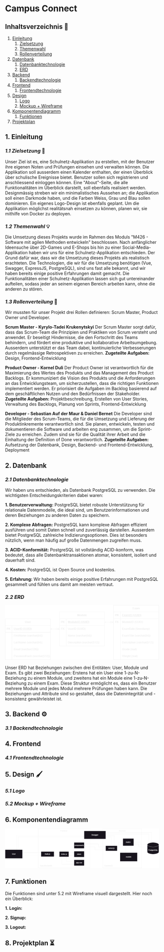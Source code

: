 # Campus Connect

## Inhaltsverzeichnis :scroll:

1. [Einleitung](#1-einleitung)
   1. [Zielsetzung](#11-zielsetzung)
   2. [Themenwahl](#12-themenwahl)
   3. [Rollenverteilung](#13-rollenverteilung)
2. [Datenbank](#2-datenbank)
   1. [Datenbanktechnologie](#21-datenbanktechnologie)
   2. [ERD](#22-erd)
3. [Backend](#3-backend)
   1. [Backendtechnologie](#31-backendtechnologie)
4. [Frontend](#4-frontend)
   1. [Frontendtechnologie](#41-frontendtechnologie)
5. [Design](#5-design)
   1. [Logo](#51-logo)
   2. [Mockup + Wireframe](#52-mockup--wireframe)
6. [Komponentendiagramm](#6-komponentendiagramm)
   1. [Funktionen](#7-funktionen)
7. [Projektplan](#8-projektplan)

## 1. Einleitung

### _1.1 Zielsetzung_ :dart:

Unser Ziel ist es, eine Schulnetz-Applikation zu erstellen, mit der Benutzer ihre eigenen Noten und Prüfungen einsehen und verwalten können. Die Applikation soll ausserdem einen Kalender enthalten, der einen Überblick über schulische Ereignisse bietet. Benutzer sollen sich registrieren und anschliessend einloggen können. Eine "About"-Seite, die alle Funktionalitäten im Überblick darstellt, soll ebenfalls realisiert werden. Designmässig streben wir ein minimalistisches Aussehen an; die Applikation soll einen Darkmode haben, und die Farben Weiss, Grau und Blau sollen dominieren. Ein eigenes Logo-Design ist ebenfalls geplant. Um die Applikation möglichst realitätsnah einsetzen zu können, planen wir, sie mithilfe von Docker zu deployen.

### _1.2 Themenwahl_ :bulb:

Die Umsetzung dieses Projekts wurde im Rahmen des Moduls "M426 - Software mit agilen Methoden entwickeln" beschlossen. Nach anfänglicher Ideensuche über 2D-Games und E-Shops bis hin zu einer Social-Media-Applikation haben wir uns für eine Schulnetz-Applikation entschieden. Der Grund dafür war, dass wir die Umsetzung dieses Projekts als realistisch erachteten. Die Technologien, die wir für die Umsetzung benötigen (Vue, Swagger, ExpressJS, PostgreSQL), sind uns fast alle bekannt, und wir haben bereits einige positive Erfahrungen damit gemacht. Die Funktionalitäten einer Schulnetz-Applikation lassen sich gut untereinander aufteilen, sodass jeder an seinem eigenen Bereich arbeiten kann, ohne die anderen zu stören.

### _1.3 Rollenverteilung_ :busts_in_silhouette:

Wir mussten für unser Projekt drei Rollen definieren: Scrum Master, Product Owner und Developer. <br>

**Scrum Master - Kyrylo-Tadei Krukenytskyi**
Der Scrum Master sorgt dafür, dass das Scrum-Team die Prinzipien und Praktiken von Scrum versteht und anwendet. Er beseitigt Hindernisse, die den Fortschritt des Teams behindern, und fördert eine produktive und kollaborative Arbeitsumgebung. Ausserdem unterstützt er das Team dabei, kontinuierliche Verbesserungen durch regelmässige Retrospektiven zu erreichen.
**Zugeteilte Aufgaben:** Design, Frontend-Entwicklung

**Product Owner - Kornel Duli**
Der Product Owner ist verantwortlich für die Maximierung des Wertes des Produkts und das Management des Product Backlogs. Er kommuniziert die Vision des Produkts und die Anforderungen an das Entwicklungsteam, um sicherzustellen, dass die richtigen Funktionen implementiert werden. Er priorisiert die Aufgaben im Backlog basierend auf dem geschäftlichen Nutzen und den Bedürfnissen der Stakeholder.
**Zugeteilte Aufgaben:** Projektbeschreibung, Erstellen von User Stories, Verwaltung des Backlogs, Planung von Sprints, Frontend-Entwicklung

**Developer - Sebastian Auf der Maur & Daniel Bernet**
Die Developer sind die Mitglieder des Scrum-Teams, die für die Umsetzung und Lieferung der Produktinkremente verantwortlich sind. Sie planen, entwickeln, testen und dokumentieren die Software und arbeiten eng zusammen, um die Sprint-Ziele zu erreichen. Zudem sind sie für die Qualität ihrer Arbeit und die Einhaltung der Definition of Done verantwortlich.
**Zugeteilte Aufgaben:** Aufsetzung der Datenbank, Design, Backend- und Frontend-Entwicklung, Deployment

## 2. Datenbank

### _2.1 Datenbanktechnologie_

Wir haben uns entschieden, als Datenbank PostgreSQL zu verwenden. Die wichtigsten Entscheidungskriterien dabei waren:

**1. Benutzerverwaltung:** PostgreSQL bietet robuste Unterstützung für relationale Datenmodelle, die ideal sind, um Benutzerinformationen und deren Beziehungen zu anderen Daten zu speichern.

**2. Komplexe Abfragen:** PostgreSQL kann komplexe Abfragen effizient ausführen und somit Daten schnell und zuverlässig darstellen. Ausserdem bietet PostgreSQL zahlreiche Indizierungsoptionen. Dies ist besonders nützlich, wenn man häufig auf große Datenmengen zugreifen muss.

**3. ACID-Konformität:** PostgreSQL ist vollständig ACID-konform, was bedeutet, dass alle Datenbanktransaktionen atomar, konsistent, isoliert und dauerhaft sind.

**4. Kosten:** PostgreSQL ist Open Source und kostenlos.

**5. Erfahrung:** Wir haben bereits einige positive Erfahrungen mit PostgreSQL gesammelt und fühlen uns damit am meisten vertraut.

### _2.2 ERD_

![ERD Campus Connect](documentation_backend/ERDCampusConnect.png)

Unser ERD hat Beziehungen zwischen drei Entitäten: User, Module und Exam. Es gibt zwei Beziehungen: Erstens hat ein User eine 1-zu-N-Beziehung zu einem Module, und zweitens hat ein Module eine 1-zu-N-Beziehung zu einem Exam. Diese Struktur ermöglicht es, dass ein Benutzer mehrere Module und jedes Modul mehrere Prüfungen haben kann. Die Beziehungen und Attribute sind so gestaltet, dass die Datenintegrität und -konsistenz gewährleistet ist.

## 3. Backend :gear:

### _3.1 Backendtechnologie_

## 4. Frontend

### _4.1 Frontendtechnologie_

## 5. Design :paintbrush:

### _5.1 Logo_

### _5.2 Mockup + Wireframe_

## 6. Komponentendiagramm

![Komponentendiagramm](documentation_backend/Komponentendiagramm.png)

## 7. Funktionen

Die Funktionen sind unter 5.2 mit Wireframe visuell dargestellt. Hier noch ein Überblick:

**1. Login:**

**2. Signup:**

**3. Logout:**

## 8. Projektplan :hourglass_flowing_sand:
